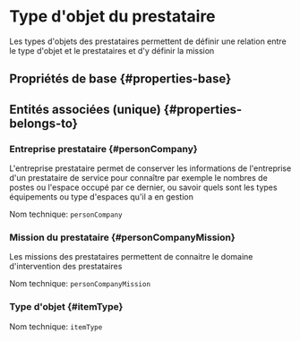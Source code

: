 # Type d'objet du prestataire
<!--- THIS FILE IS GENERATED PLEASE DO NOT EDIT IT DIRECTLY --->

Les types d'objets des prestataires permettent de définir une relation entre le type d'objet et le prestataires et d'y définir la mission

## Propriétés de base {#properties-base} ##



## Entités associées (unique) {#properties-belongs-to} ##

### Entreprise prestataire {#personCompany}

L'entreprise prestataire permet de conserver les informations de l'entreprise d'un prestataire de service pour connaître par exemple le nombres de postes ou l'espace occupé par ce dernier, ou savoir quels sont les types équipements ou type d'espaces qu'il a en gestion

Nom technique: ```personCompany```

### Mission du prestataire {#personCompanyMission}

Les missions des prestataires permettent de connaitre le domaine d'intervention des prestataires

Nom technique: ```personCompanyMission```

### Type d'objet {#itemType}



Nom technique: ```itemType```





